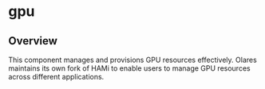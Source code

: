# gpu

## Overview

This component manages and provisions GPU resources effectively. Olares maintains its own fork of HAMi to enable users to manage GPU resources across different applications.